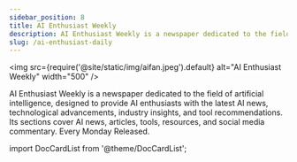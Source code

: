 ```yaml
---
sidebar_position: 8
title: AI Enthusiast Weekly
description: AI Enthusiast Weekly is a newspaper dedicated to the field of artificial intelligence, designed to provide AI enthusiasts with the latest AI news, technological advancements, industry insights, and tool recommendations. Its sections cover AI news, articles, tools, resources, and social media commentary. Every Monday Released.
slug: /ai-enthusiast-daily
---
```


<img
src={require('@site/static/img/aifan.jpeg').default}
alt="AI Enthusiast Weekly"
width="500"
/>

AI Enthusiast Weekly is a newspaper dedicated to the field of artificial intelligence, designed to provide AI enthusiasts with the latest AI news, technological advancements, industry insights, and tool recommendations. Its sections cover AI news, articles, tools, resources, and social media commentary. Every Monday Released.

import DocCardList from '@theme/DocCardList';

<DocCardList />